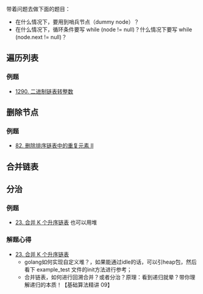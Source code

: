 
带着问题去做下面的题目：
- 在什么情况下，要用到哨兵节点（dummy node）？
- 在什么情况下，循环条件要写 while (node != null)？什么情况下要写 while (node.next != null)？

## 遍历列表
### 例题
- [1290. 二进制链表转整数](https://leetcode.cn/problems/convert-binary-number-in-a-linked-list-to-integer/)


## 删除节点
### 例题
- [82. 删除排序链表中的重复元素 II](https://leetcode.cn/problems/remove-duplicates-from-sorted-list-ii/)

## 合并链表

## 分治

### 例题
- [23. 合并 K 个升序链表](https://leetcode.cn/problems/merge-k-sorted-lists/) 也可以用堆

### 解题心得
- [23. 合并 K 个升序链表](https://leetcode.cn/problems/merge-k-sorted-lists/) 
	- golang如何实现自定义堆？，如果能通过idle的话，可以引heap包，然后看下 example_test 文件的init方法进行参考；
	- 合并链表，如何进行回溯合并？或者分治？原理：看到递归就晕？带你理解递归的本质！【基础算法精讲 09】
